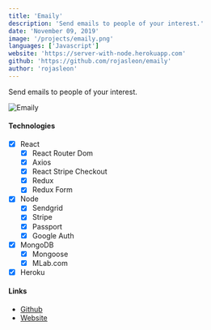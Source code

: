 ```yaml
---
title: 'Emaily'
description: 'Send emails to people of your interest.'
date: 'November 09, 2019'
image: '/projects/emaily.png'
languages: ['Javascript']
website: 'https://server-with-node.herokuapp.com'
github: 'https://github.com/rojasleon/emaily'
author: 'rojasleon'
---
```


Send emails to people of your interest.

![Emaily](/projects/emaily.png)

#### Technologies

- [x] React
  - [x] React Router Dom
  - [x] Axios
  - [x] React Stripe Checkout
  - [x] Redux
  - [x] Redux Form
- [x] Node
  - [x] Sendgrid
  - [x] Stripe
  - [x] Passport
  - [x] Google Auth
- [x] MongoDB
  - [x] Mongoose
  - [x] MLab.com
- [x] Heroku

#### Links

- [Github](https://github.com/rojasleon/emaily 'Github')
- [Website](https://server-with-node.herokuapp.com 'Search Music')
